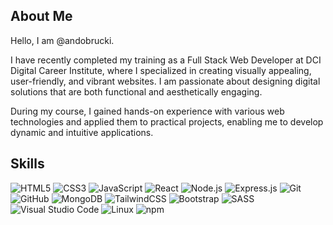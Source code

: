 ## About Me

Hello, I am @andobrucki. 

I have recently completed my training as a Full Stack Web Developer at DCI Digital Career Institute, where I specialized in creating visually appealing, user-friendly, and vibrant websites. I am passionate about designing digital solutions that are both functional and aesthetically engaging.

During my course, I gained hands-on experience with various web technologies and applied them to practical projects, enabling me to develop dynamic and intuitive applications.


## Skills
<img src="https://img.shields.io/badge/html5-%23e34f26.svg?logo=html5&logoColor=white&style=flat" alt="HTML5" /> <img src="https://img.shields.io/badge/css3-%231572b6.svg?logo=css3&logoColor=white&style=flat" alt="CSS3" /> <img src="https://img.shields.io/badge/javascript-%23323330.svg?logo=javascript&logoColor=%23F7DF1E&style=flat" alt="JavaScript" /> <img src="https://img.shields.io/badge/react-%2320232a.svg?logo=react&logoColor=%2361dafb&style=flat" alt="React" /> <img src="https://img.shields.io/badge/node.js-%2343853d.svg?logo=node.js&logoColor=white&style=flat" alt="Node.js" /> <img src="https://img.shields.io/badge/express.js-%23000000.svg?logo=express&logoColor=white&style=flat" alt="Express.js" /> <img src="https://img.shields.io/badge/git-%23F05032.svg?logo=git&logoColor=white&style=flat" alt="Git" />
 <img src="https://img.shields.io/badge/github-%23181717.svg?logo=github&logoColor=white&style=flat" alt="GitHub" />
 <img src="https://img.shields.io/badge/mongodb-%234ea94b.svg?logo=mongodb&logoColor=white&style=flat" alt="MongoDB" /> <img src="https://img.shields.io/badge/tailwindcss-%2338b2ac.svg?logo=tailwind-css&logoColor=white&style=flat" alt="TailwindCSS" /> <img src="https://img.shields.io/badge/bootstrap-%237952b3.svg?logo=bootstrap&logoColor=white&style=flat" alt="Bootstrap" /> <img src="https://img.shields.io/badge/sass-%23CC6699.svg?logo=sass&logoColor=white&style=flat" alt="SASS" />
 <img src="https://img.shields.io/badge/visual%20studio%20code-%230078d7.svg?logo=visual-studio-code&logoColor=white&style=flat" alt="Visual Studio Code" /> <img src="https://img.shields.io/badge/linux-%23fcc624.svg?logo=linux&logoColor=white&style=flat" alt="Linux" /> <img src="https://img.shields.io/badge/npm-%23cb0000.svg?logo=npm&logoColor=white&style=flat" alt="npm" /> 
